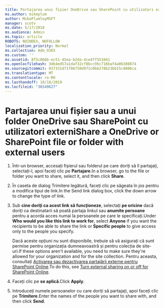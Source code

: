 ```yaml
---
title: Partajarea unui fișier OneDrive sau SharePoint cu utilizatori externi
ms.author: mikeplum
author: MikePlumleyMSFT
manager: scotv
ms.date: 5/17/2018
ms.audience: Admin
ms.topic: article
ROBOTS: NOINDEX, NOFOLLOW
localization_priority: Normal
ms.collection: Adm_O365
ms.custom: ''
ms.assetid: 8f5c866b-ec51-45ea-b2da-4ce4ff551041
ms.openlocfilehash: 3db4ed57a1daf32cf8bcc95c716baf4a06380874
ms.sourcegitcommit: 037331d71f06750d972c0b6278b23bb15c4806ca
ms.translationtype: MT
ms.contentlocale: ro-RO
ms.lasthandoff: 10/18/2019
ms.locfileid: "36549627"
---
```

# <a name="share-a-onedrive-or-sharepoint-file-or-folder-with-external-users"></a><span data-ttu-id="48347-102">Partajarea unui fișier sau a unui folder OneDrive sau SharePoint cu utilizatori externi</span><span class="sxs-lookup"><span data-stu-id="48347-102">Share a OneDrive or SharePoint file or folder with external users</span></span>

1. <span data-ttu-id="48347-103">Într-un browser, accesați fișierul sau folderul pe care doriți să îl partajați, selectați-l, apoi faceți clic pe **Partajare**.</span><span class="sxs-lookup"><span data-stu-id="48347-103">In a browser, go to the file or folder you want to share, select it, and then click **Share**.</span></span>
    
2. <span data-ttu-id="48347-104">În caseta de dialog Trimitere legătură, faceți clic pe săgeata în jos pentru a modifica tipul de link.</span><span class="sxs-lookup"><span data-stu-id="48347-104">In the Send link dialog box, click the down arrow to change the type of link.</span></span>
    
3. <span data-ttu-id="48347-105">Sub **cine doriți ca acest link să funcționeze**, selectați **pe oricine** dacă doriți ca destinatarii să poată partaja linkul sau **anumite persoane** pentru a acorda acces numai la persoanele pe care le specificați.</span><span class="sxs-lookup"><span data-stu-id="48347-105">Under **Who would you like this link to work for**, select **Anyone** if you want the recipients to be able to share the link or **Specific people** to give access only to the people you specify.</span></span> 
    
    <span data-ttu-id="48347-106">Dacă aceste opțiuni nu sunt disponibile, trebuie să vă asigurați că sunt permise pentru organizația dumneavoastră și pentru colecția de site-uri.</span><span class="sxs-lookup"><span data-stu-id="48347-106">If these options aren't available, you need to make sure they're allowed for your organization and for the site collection.</span></span> <span data-ttu-id="48347-107">Pentru aceasta, consultați [Activarea sau dezactivarea partajării externe pentru SharePoint Online](https://go.microsoft.com/fwlink/?linkid=866426).</span><span class="sxs-lookup"><span data-stu-id="48347-107">To do this, see [Turn external sharing on or off for SharePoint Online](https://go.microsoft.com/fwlink/?linkid=866426).</span></span>
    
4. <span data-ttu-id="48347-108">Faceți clic pe **se aplică**.</span><span class="sxs-lookup"><span data-stu-id="48347-108">Click **Apply**.</span></span>
    
5. <span data-ttu-id="48347-109">Introduceți numele persoanelor cu care doriți să partajați, apoi faceți clic pe **Trimitere**.</span><span class="sxs-lookup"><span data-stu-id="48347-109">Enter the names of the people you want to share with, and then click **Send**.</span></span>
    


